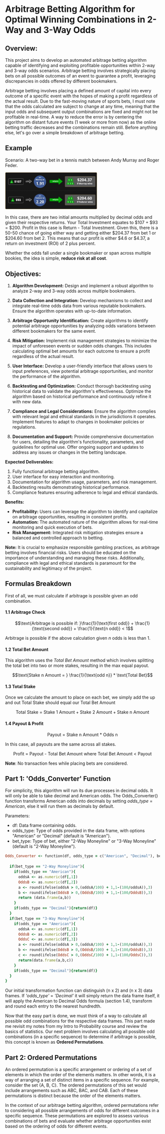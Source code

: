 # **Arbitrage Betting Algorithm for Optimal Winning Combinations in 2-Way and 3-Way Odds**

## **Overview:**
This project aims to develop an automated arbitrage betting algorithm capable of identifying and exploiting profitable opportunities within 2-way and 3-way odds scenarios. Arbitrage betting involves strategically placing bets on all possible outcomes of an event to guarantee a profit, leveraging discrepancies in odds offered by different bookmakers.

Arbitrage betting involves placing a defined amount of capital into every outcome of a specific event with the hopes of making a profit regardless of the actual result. Due to the fast-moving nature of sports bets, I must note that the odds calculated are subject to change at any time, meaning that the input odds and subsequent output combinations are fixed and might not be profitable in real-time. A way to reduce the error is by centering the algorithm on distant future events (1 week or more from now) as the online betting traffic decreases and the combinations remain still. Before anything else, let's go over a simple breakdown of arbitrage betting.

## **Example**

Scenario: A two-way bet in a tennis match between Andy Murray and Roger Feder.

<img
  src="https://github.com/neflem27/Arbitrage_Betting/blob/main/arbitrage-1.jpg"
  alt="Alt text"
  title="Training Data"
  style="display: inline-block; margin: 0 auto; max-width: 300px">

In this case, there are two initial amounts multiplied by decimal odds and given their respective returns. Your Total Investment equates to $107 + $93 = $200. Profit in this case is Return - Total Investment. Given this, there is a 50-50 chance of going either way and getting either $204.37 from bet 1 or $204.60 from bet 2. This means that our profit is either $4.6 or $4.37, a return on investment (ROI) of 2 plus percent.

Whether the odds fall under a single bookmaker or span across multiple bookies, the idea is simple, **reduce risk at all cost**.

## **Objectives:**
1. **Algorithm Development:**
   Design and implement a robust algorithm to analyze 2-way and 3-way odds across multiple bookmakers.
   
2. **Data Collection and Integration:**
   Develop mechanisms to collect and integrate real-time odds data from various reputable bookmakers. Ensure the algorithm operates with up-to-date information.

3. **Arbitrage Opportunity Identification:**
   Create algorithms to identify potential arbitrage opportunities by analyzing odds variations between different bookmakers for the same event.

4. **Risk Mitigation:**
   Implement risk management strategies to minimize the impact of unforeseen events or sudden odds changes. This includes calculating optimal bet amounts for each outcome to ensure a profit regardless of the actual result.

5. **User Interface:**
   Develop a user-friendly interface that allows users to input preferences, view potential arbitrage opportunities, and monitor the performance of the algorithm.

6. **Backtesting and Optimization:**
   Conduct thorough backtesting using historical data to validate the algorithm's effectiveness. Optimize the algorithm based on historical performance and continuously refine it with new data.

7. **Compliance and Legal Considerations:**
   Ensure the algorithm complies with relevant legal and ethical standards in the jurisdictions it operates. Implement features to adapt to changes in bookmaker policies or regulations.

8. **Documentation and Support:**
   Provide comprehensive documentation for users, detailing the algorithm's functionality, parameters, and guidelines for optimal use. Offer ongoing support and updates to address any issues or changes in the betting landscape.

**Expected Deliverables:**
1. Fully functional arbitrage betting algorithm.
2. User interface for easy interaction and monitoring.
3. Documentation for algorithm usage, parameters, and risk management.
4. Backtesting results demonstrating historical performance.
5. Compliance features ensuring adherence to legal and ethical standards.

**Benefits:**
- **Profitability:** Users can leverage the algorithm to identify and capitalize on arbitrage opportunities, resulting in consistent profits.
- **Automation:** The automated nature of the algorithm allows for real-time monitoring and quick execution of bets.
- **Risk Management:** Integrated risk mitigation strategies ensure a balanced and controlled approach to betting.

**Note:**
It is crucial to emphasize responsible gambling practices, as arbitrage betting involves financial risks. Users should be educated on the importance of understanding and managing these risks. Additionally, compliance with legal and ethical standards is paramount for the sustainability and legitimacy of the project.


## Formulas Breakdown

First of all, we must calculate if arbitrage is possible given an odd combination. 

#### 1.1 Arbitrage Check

$$\text{Arbitrage is possible if: }\frac{1}{\text{first odd}} + \frac{1}{\text{second odd}} + \frac{1}{\text{n odd}} < 1$$

Arbitrage is possible if the above calculation given *n* odds is less than 1. 

#### 1.2 Total Bet Amount
This algorithm uses the *Total Bet Amount* method which involves splitting the total bet into two or more stakes, resulting in the max equal payout.

$$\text{Stake n Amount = } \frac{1}{\text{odd n}} * \text{Total Bet}$$

#### 1.3 Total Stake

Once we calculate the amount to place on each bet, we simply add the up and out Total Stake should equal our Total Bet Amount

$$\text{Total Stake = } \text{Stake 1 Amount} + \text{Stake 2 Amount} + \text{Stake n Amount}$$

#### 1.4 Payout & Profit

$$\text{Payout = Stake n Amount * Odds n}$$

In this case, all payouts are the same across all stakes.

$$\text{Profit = Payout - Total Bet Amount} \text{        where Total Bet Amount < Payout}$$

**Note**: No transaction fees while placing bets are considered.


## Part 1: 'Odds_Converter' Function

For simplicity, this algorithm will run its due processes in decimal odds. It will only be able to take decimal and American odds. The Odds_Converter() function transforms American odds into decimals by setting *odds_type* = *American*, else it will run them as decimals by default.  

Parameters:
* df: Data frame containing odds.
* odds_type: Type of odds provided in the data frame, with options "American" or "Decimal" (default is "American").
* bet_type: Type of bet, either "2-Way Moneyline" or "3-Way Moneyline" (default is "2-Way Moneyline").

```ruby
Odds_Converter <- function(df, odds_type = c("American", "Decimal"), bet_type = c("2-Way Moneyline","3-Way Moneyline")){

  if(bet_type == "2-Way Moneyline"){
    if(odds_type == "American"){
      oddsA <- as.numeric(df[,1])
      OddsB <- as.numeric(df[,2])
      a <- round(ifelse(oddsA > 0,(oddsA/100) + 1,1-(100/oddsA)),3)
      b <- round(ifelse(OddsB > 0,(OddsB/100) + 1,1-(100/OddsB)),3)
      return (data.frame(a,b))
    }
    if(odds_type == "Decimal"){return(df)}
  }
  if(bet_type == "3-Way Moneyline"){
    if(odds_type == "American"){
      oddsA <- as.numeric(df[,1])
      OddsB <- as.numeric(df[,2])
      OddsC <- as.numeric(df[,3])
      a <- round(ifelse(oddsA > 0,(oddsA/100) + 1,1-(100/oddsA)),3)
      b <- round(ifelse(OddsB > 0,(OddsB/100) + 1,1-(100/OddsB)),3)
      c <- round(ifelse(OddsC > 0,(OddsC/100) + 1,1-(100/OddsC)),3)
      return(data.frame(a,b,c))
    }
    if(odds_type == "Decimal"){return(df)}
  }
}
```

Our initial transformation function can distinguish (n x 2) and (n x 3) data frames. If *'odds_type'* = *'Decimal'* it will simply return the data frame itself, it will apply the American to Decimal Odds formula (section 1.4), transform and round each entry to the nearest hundredth.

Now that the easy part is done, we must think of a way to calculate all possible odd combinations for the respective data frames. This part made me revisit my notes from my Intro to Probability course and review the basics of statistics. Our next problem involves calculating all possible odd combinations (in a specific sequence) to determine if arbitrage is possible, this concept is known as **Ordered Permutations**.

## Part 2: Ordered Permutations

An ordered permutation is a specific arrangement or ordering of a set of elements in which the order of the elements matters. In other words, it is a way of arranging a set of distinct items in a specific sequence. For example, consider the set {A, B, C}. The ordered permutations of this set would include arrangements such as ABC, BAC, and CAB. Each of these permutations is distinct because the order of the elements matters.

In the context of our arbitrage betting algorithm, ordered permutations refer to considering all possible arrangements of odds for different outcomes in a specific sequence. These permutations are explored to assess various combinations of bets and evaluate whether arbitrage opportunities exist based on the ordering of odds for different events.
